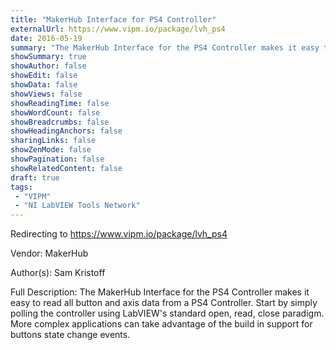 ```yaml
---
title: "MakerHub Interface for PS4 Controller"
externalUrl: https://www.vipm.io/package/lvh_ps4
date: 2016-05-19
summary: "The MakerHub Interface for the PS4 Controller makes it easy to read all button and axis data from a PS4 Controller."
showSummary: true
showAuthor: false
showEdit: false
showData: false
showViews: false
showReadingTime: false
showWordCount: false
showBreadcrumbs: false
showHeadingAnchors: false
sharingLinks: false
showZenMode: false
showPagination: false
showRelatedContent: false
draft: true
tags:
 - "VIPM"
 - "NI LabVIEW Tools Network"
---
```


Redirecting to https://www.vipm.io/package/lvh_ps4

Vendor: MakerHub

Author(s): Sam Kristoff
 
Full Description:
The MakerHub Interface for the PS4 Controller makes it easy to read all button and axis data from a PS4 Controller. Start by simply polling the controller using LabVIEW's standard open, read, close paradigm. More complex applications can take advantage of the build in support for buttons state change events.